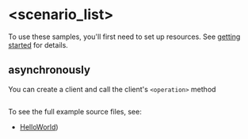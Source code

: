 # <scenario_list>

To use these samples, you'll first need to set up resources. See [getting started](https://github.com/Azure/azure-sdk-for-net/blob/main/sdk/contoso/Azure.Template.Contoso/README.md#getting-started) for details.

## <scenario> asynchronously

You can create a client and call the client's `<operation>` method

```C# Snippet:Azure_Template_Contoso_ScenarioAsync
```

To see the full example source files, see:
* [HelloWorld](https://github.com/Azure/azure-sdk-for-net/blob/main/sdk/contoso/Azure.Template.Contoso/tests/Samples/Sample1_HelloWorldAsync.cs))

<!-- please refer to <https://github.com/Azure/azure-sdk-for-net/main/sdk/template/Azure.Template/samples/Sample1_HelloWorldAsync.md> to write sample readme file. -->